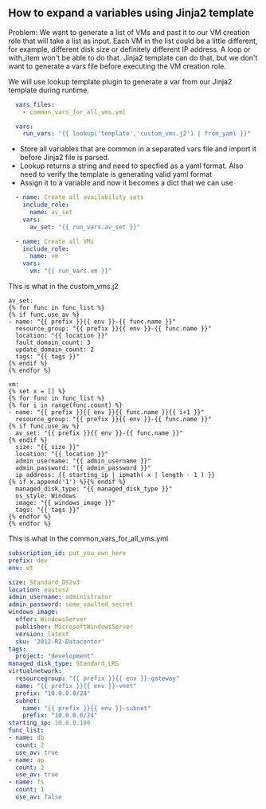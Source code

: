 ## How to expand a variables using Jinja2 template

Problem:
We want to generate a list of VMs and past it to our VM creation role that will take a list as input.  Each VM in the list could be a little different, for example, different disk size or definitely different IP address.  A loop or with_item won't be able to do that. Jinja2 template can do that, but we don't want to generate a vars file before executing the VM creation role.

We will use lookup template plugin to generate a var from our Jinja2 template during runtime.

```yaml
  vars_files:
    - common_vars_for_all_vms.yml

  vars:
    run_vars: "{{ lookup('template','custom_vms.j2') | from_yaml }}"
```

- Store all variables that are common in a separated vars file and import it before Jinja2 file is parsed.
- Lookup returns a string and need to specfied as a yaml format.  Also need to verify the template is generating valid yaml format
- Assign it to a variable and now it becomes a dict that we can use

```yaml
  - name: Create all availability sets
    include_role:
      name: av_set
    vars:
      av_set: "{{ run_vars.av_set }}"

  - name: Create all VMs
    include_role:
      name: vm
    vars:
      vm: "{{ run_vars.vm }}"
```

This is what in the custom_vms.j2
```jinja2
av_set:
{% for func in func_list %}
{% if func.use_av %}
- name: "{{ prefix }}{{ env }}-{{ func.name }}"
  resource_group: "{{ prefix }}{{ env }}-{{ func.name }}"
  location: "{{ location }}"
  fault_domain_count: 3
  update_domain_count: 2
  tags: "{{ tags }}"
{% endif %}
{% endfor %}

vm:
{% set x = [] %}
{% for func in func_list %}
{% for i in range(func.count) %}
- name: "{{ prefix }}{{ env }}{{ func.name }}{{ i+1 }}"
  resource_group: "{{ prefix }}{{ env }}-{{ func.name }}"
{% if func.use_av %}
  av_set: "{{ prefix }}{{ env }}-{{ func.name }}"
{% endif %}
  size: "{{ size }}"
  location: "{{ location }}"
  admin_username: "{{ admin_username }}"
  admin_password: "{{ admin_password }}"
  ip_address: {{ starting_ip | ipmath( x | length - 1 ) }}
{% if x.append('1') %}{% endif %}
  managed_disk_type: "{{ managed_disk_type }}"
  os_style: Windows
  image: "{{ windows_image }}"
  tags: "{{ tags }}"
{% endfor %}
{% endfor %}
```

This is what in the common_vars_for_all_vms.yml
```yaml
subscription_id: put_you_own_here
prefix: dev
env: et

size: Standard_DS2v3
location: eastus2
admin_username: administrator
admin_password: some_vaulted_secret
windows_image:
  offer: WindowsServer
  publisher: MicrosoftWindowsServer
  version: latest
  sku: '2012-R2-Datacenter'
tags:
  project: "development"
managed_disk_type: Standard_LRS
virtualnetwork:
  resourcegroup: "{{ prefix }}{{ env }}-gateway"
  name: "{{ prefix }}{{ env }}-vnet"
  prefix: "10.0.0.0/24"
  subnet:
    name: "{{ prefix }}{{ env }}-subnet"
    prefix: "10.0.0.0/24"
starting_ip: 10.0.0.100
func_list:
- name: db
  count: 2
  use_av: true
- name: ap
  count: 2
  use_av: true
- name: fs
  count: 1
  use_av: false
```